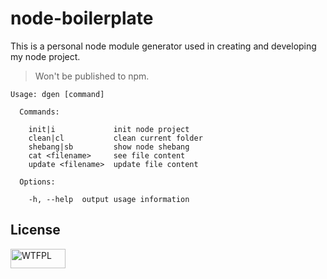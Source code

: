 node-boilerplate
========================

This is a personal node module generator used in creating and developing my node project.

> Won't be published to npm.

```
Usage: dgen [command]

  Commands:

    init|i             init node project
    clean|cl           clean current folder
    shebang|sb         show node shebang
    cat <filename>     see file content
    update <filename>  update file content

  Options:

    -h, --help  output usage information
```

## License
<a href="http://www.wtfpl.net/">
    <img src="http://www.wtfpl.net/wp-content/uploads/2012/12/wtfpl-badge-1.png" width="88" height="31" alt="WTFPL" />
</a>

